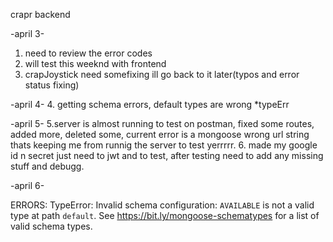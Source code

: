 crapr backend


-april 3-
1. need to review the error codes
2. will test this weeknd with frontend
3. crapJoystick need somefixing ill go back to it later(typos and error status fixing)

-april 4-
4. getting schema errors, default types are wrong *typeErr

-april 5-
5.server is almost running to test on postman, fixed some routes, added more, deleted some, current error is a mongoose wrong url string thats keeping me from runnig the server to test yerrrrr.
6. made my google id n secret just need to jwt and to test, after testing need to add any missing stuff and debugg.

-april 6-


ERRORS:
TypeError: Invalid schema configuration: `AVAILABLE` is not a valid type at path `default`. See https://bit.ly/mongoose-schematypes for a list of valid schema types.